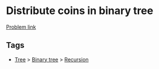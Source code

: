 # Distribute coins in binary tree

[Problem link](https://leetcode.com/problems/distribute-coins-in-binary-tree)

## Tags

* [Tree](/README.md#Tree) > [Binary tree](/README.md#Tree-Binary_tree) > [Recursion](/README.md#Tree-Binary_tree-Recursion)
